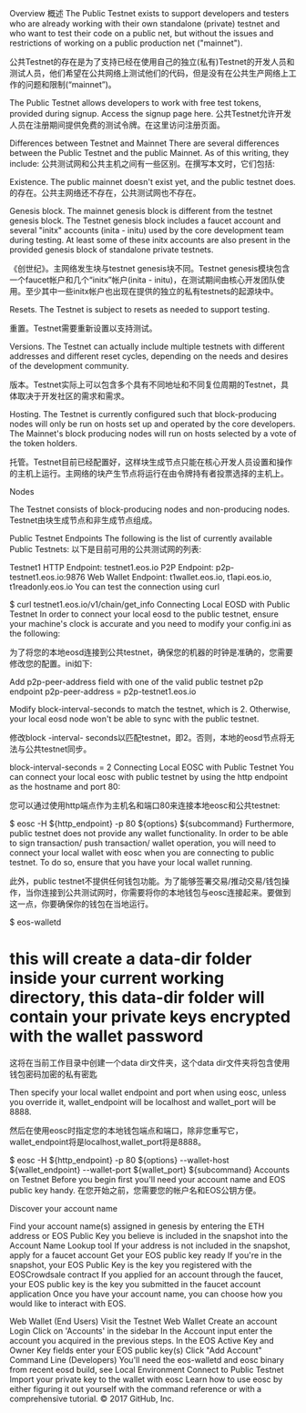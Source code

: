 Overview 概述
The Public Testnet exists to support developers and testers who are already working with their own standalone (private) testnet and who want to test their code on a public net, but without the issues and restrictions of working on a public production net ("mainnet").

公共Testnet的存在是为了支持已经在使用自己的独立(私有)Testnet的开发人员和测试人员，他们希望在公共网络上测试他们的代码，但是没有在公共生产网络上工作的问题和限制(“mainnet”)。

The Public Testnet allows developers to work with free test tokens, provided during signup. Access the signup page here.
公共Testnet允许开发人员在注册期间提供免费的测试令牌。在这里访问注册页面。

Differences between Testnet and Mainnet
There are several differences between the Public Testnet and the public Mainnet. As of this writing, they include:
公共测试网和公共主机之间有一些区别。在撰写本文时，它们包括:

Existence. The public mainnet doesn't exist yet, and the public testnet does.
的存在。公共主网络还不存在，公共测试网也不存在。

Genesis block. The mainnet genesis block is different from the testnet genesis block. The Testnet genesis block includes a faucet account and several "initx" accounts (inita - initu) used by the core development team during testing. At least some of these initx accounts are also present in the provided genesis block of standalone private testnets.

《创世纪》。主网络发生块与testnet genesis块不同。Testnet genesis模块包含一个faucet帐户和几个“initx”帐户(inita - initu)，在测试期间由核心开发团队使用。至少其中一些initx帐户也出现在提供的独立的私有testnets的起源块中。

Resets. The Testnet is subject to resets as needed to support testing.

重置。Testnet需要重新设置以支持测试。

Versions. The Testnet can actually include multiple testnets with different addresses and different reset cycles, depending on the needs and desires of the development community.

版本。Testnet实际上可以包含多个具有不同地址和不同复位周期的Testnet，具体取决于开发社区的需求和需求。

Hosting. The Testnet is currently configured such that block-producing nodes will only be run on hosts set up and operated by the core developers. The Mainnet's block producing nodes will run on hosts selected by a vote of the token holders.

托管。Testnet目前已经配置好，这样块生成节点只能在核心开发人员设置和操作的主机上运行。主网络的块产生节点将运行在由令牌持有者投票选择的主机上。

Nodes

The Testnet consists of block-producing nodes and non-producing nodes.
Testnet由块生成节点和非生成节点组成。

Public Testnet Endpoints
The following is the list of currently available Public Testnets:
以下是目前可用的公共测试网的列表:

Testnet1
HTTP Endpoint: testnet1.eos.io
P2P Endpoint: p2p-testnet1.eos.io:9876
Web Wallet Endpoint: t1wallet.eos.io, t1api.eos.io, t1readonly.eos.io
You can test the connection using curl

$ curl testnet1.eos.io/v1/chain/get_info
Connecting Local EOSD with Public Testnet
In order to connect your local eosd to the public testnet, ensure your machine's clock is accurate and you need to modify your config.ini as the following:

为了将您的本地eosd连接到公共testnet，确保您的机器的时钟是准确的，您需要修改您的配置。ini如下:

Add p2p-peer-address field with one of the valid public testnet p2p endpoint
p2p-peer-address = p2p-testnet1.eos.io

Modify block-interval-seconds to match the testnet, which is 2. Otherwise, your local eosd node won't be able to sync with the public testnet.

修改block -interval- seconds以匹配testnet，即2。否则，本地的eosd节点将无法与公共testnet同步。

block-interval-seconds = 2
Connecting Local EOSC with Public Testnet
You can connect your local eosc with public testnet by using the http endpoint as the hostname and port 80:

您可以通过使用http端点作为主机名和端口80来连接本地eosc和公共testnet:

$ eosc -H ${http_endpoint} -p 80 ${options} ${subcommand}
Furthermore, public testnet does not provide any wallet functionality. In order to be able to sign transaction/ push transaction/ wallet operation, you will need to connect your local wallet with eosc when you are connecting to public testnet. To do so, ensure that you have your local wallet running.

此外，public testnet不提供任何钱包功能。为了能够签署交易/推动交易/钱包操作，当你连接到公共测试网时，你需要将你的本地钱包与eosc连接起来。要做到这一点，你要确保你的钱包在当地运行。

$ eos-walletd
# this will create a data-dir folder inside your current working directory, this data-dir folder will contain your private keys encrypted with the wallet password

这将在当前工作目录中创建一个data dir文件夹，这个data dir文件夹将包含使用钱包密码加密的私有密匙

Then specify your local wallet endpoint and port when using eosc, unless you override it, wallet_endpoint will be localhost and wallet_port will be 8888.

然后在使用eosc时指定您的本地钱包端点和端口，除非您重写它，wallet_endpoint将是localhost,wallet_port将是8888。

$ eosc -H ${http_endpoint} -p 80 ${options} --wallet-host ${wallet_endpoint} --wallet-port ${wallet_port} ${subcommand}
Accounts on Testnet
Before you begin first you'll need your account name and EOS public key handy.
在您开始之前，您需要您的帐户名和EOS公钥方便。

Discover your account name

Find your account name(s) assigned in genesis by entering the ETH address or EOS Public Key you believe is included in the snapshot into the Account Name Lookup tool
If your address is not included in the snapshot, apply for a faucet account
Get your EOS public key ready
If you're in the snapshot, your EOS Public Key is the key you registered with the EOSCrowdsale contract
If you applied for an account through the faucet, your EOS public key is the key you submitted in the faucet account application
Once you have your account name, you can choose how you would like to interact with EOS.

Web Wallet (End Users)
Visit the Testnet Web Wallet
Create an account
Login
Click on 'Accounts' in the sidebar
In the Account input enter the account you acquired in the previous steps.
In the EOS Active Key and Owner Key fields enter your EOS public key(s)
Click "Add Account"
Command Line (Developers)
You'll need the eos-walletd and eosc binary from recent eosd build, see Local Environment
Connect to Public Testnet
Import your private key to the wallet with eosc
Learn how to use eosc by either figuring it out yourself with the command reference or with a comprehensive tutorial.
© 2017 GitHub, Inc.
